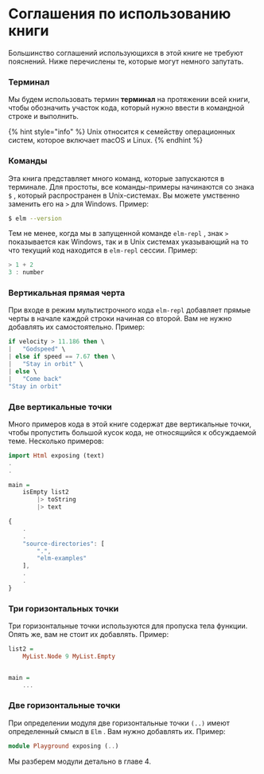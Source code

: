 # Соглашения по использованию книги

Большинство соглашений использующихся в этой книге не требуют пояснений. Ниже перечислены те, которые могут немного запутать.

### Терминал

Мы будем использовать термин **терминал** на протяжении всей книги, чтобы обозначить участок кода, который нужно ввести в командной строке и выполнить.

{% hint style="info" %}
Unix относится к семейству операционных систем, которое включает macOS и Linux.
{% endhint %}

### Команды

Эта книга представляет много команд, которые запускаются в терминале. Для простоты, все команды-примеры начинаются со знака `$` , который распространен в Unix-системах. Вы можете умственно заменить его на `>` для Windows. Пример:

```bash
$ elm --version
```

Тем не менее, когда мы в запущенной команде `elm-repl` , знак `>` показывается как Windows, так и в Unix системах указывающий на то что текущий код находится в `elm-repl` сессии. Пример:

```haskell
> 1 + 2
3 : number
```

### Вертикальная прямая черта

При входе в режим мультистрочного кода `elm-repl` добавляет прямые черты в начале каждой строки начиная со второй. Вам не нужно добавлять их самостоятельно. Пример:

```haskell
if velocity > 11.186 then \
|   "Godspeed" \
| else if speed == 7.67 then \
|   "Stay in orbit" \
| else \
|   "Come back"
"Stay in orbit"
```

### Две вертикальные точки

Много примеров кода в этой книге содержат две вертикальные точки, чтобы пропустить большой кусок кода, не относящийся к обсуждаемой теме. Несколько примеров:

```haskell
import Html exposing (text)
.
.

main =
    isEmpty list2
        |> toString
        |> text
```

```javascript
{
    .
    .
    "source-directories": [
        ".",
        "elm-examples"
    ],
    .
    .
}
```

### Три горизонтальных точки

Три горизонтальные точки используются для пропуска тела функции. Опять же, вам не стоит их добавлять. Пример:

```haskell
list2 =
    MyList.Node 9 MyList.Empty


main =
    ...
```

### Две горизонтальные точки

При определении модуля две горизонтальные точки `(..)` имеют определенный смысл в `Elm` . Вам нужно добавлять их. Пример:

```haskell
module Playground exposing (..)
```

Мы разберем модули детально в главе 4.

